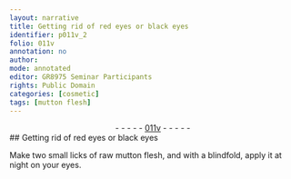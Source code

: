 ```yaml
---
layout: narrative
title: Getting rid of red eyes or black eyes
identifier: p011v_2
folio: 011v
annotation: no
author:
mode: annotated
editor: GR8975 Seminar Participants
rights: Public Domain
categories: [cosmetic]
tags: [mutton flesh]
---
```


 <div class="folio" align="center">- - - - - <a href="http://gallica.bnf.fr/ark:/12148/btv1b10500001g/f28.image" target="_blank">011v</a> - - - - - </div> 
## Getting rid of <span class="color">red</span> eyes or <span class="color">black</span> eyes

 
 <span class="activity"></span>  Make two small <span class="unit">licks</span> of <span class="material_format">raw <span class="material"><span class="animal">mutton</span> flesh</span></span>, and with a <span class="tool">blindfold</span>, apply it at night on your eyes.
 